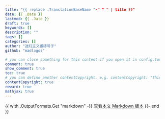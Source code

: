 ```yaml
---
title: "{{ replace .TranslationBaseName "-" " " | title }}"
date: {{ .Date }}
lastmod: {{ .Date }}
draft: true
keywords: []
description: ""
tags: []
categories: []
author: "迷幻主义搬砖号子"
github: "madlogos"

# you can close something for this content if you open it in config.toml.
comment: true
show_comment: true
toc: true
# you can define another contentCopyright. e.g. contentCopyright: "This is an another copyright."
contentCopyright: true
reward: true
mathjax: true
---
```


<!--more-->

{{ with .OutputFormats.Get "markdown" -}}
<a href="{{ .Permalink }}">查看本文 Markdown 版本</a>
{{- end }}

